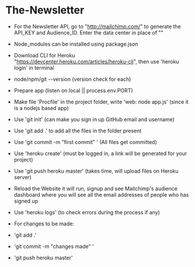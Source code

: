 # The-Newsletter
- For the Newsletter API, go to "http://mailchimp.com/" to generate the API_KEY and Audience_ID. Enter the data center in place of "<dc>"

-  Node_modules can be installed using package.json

- Download CLI for Heroku "https://devcenter.heroku.com/articles/heroku-cli", then use 'heroku login' in terminal

- node/npm/git --version (version check for each)

- Prepare app (listen on  local || process.env.PORT) 

- Make file 'Procfile' in the project folder, write 'web: node app.js' (since it is a nodejs based app)

- Use 'git init' (can make you sign in up GitHub email and username)

- Use 'git add .' to add all the files in the folder present 

- Use 'git commit -m "first commit" ' (All files get committed)

- Use 'heroku create' (must be logged in, a link will be generated for your project)

- Use 'git push heroku master' (takes time, will upload files on Heroku
server)

- Reload the Website it will run, signup and see Mailchimp's audience dashboard where you will see all the email addresses of people who has signed up
 
- Use 'heroku logs' (to check errors during the process if any) 

- For changes to be made:

- 'git add .'

- 'git commit -m "changes made" '

- 'git push heroku master'  

